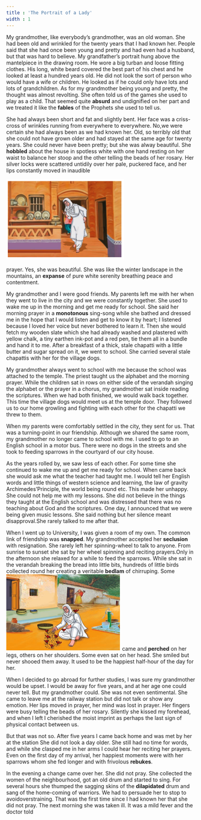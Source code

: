 ```yaml
---
title : 'The Portrait of a Lady'
width : 1
---
```


My grandmother, like everybody’s  grandmother, was an old woman. She  had been old and wrinkled for the twenty  years that I had known her. People said  that she had once been young and pretty  and had even had a husband, but that was hard to believe. My grandfather’s  portrait hung above the mantelpiece in  the drawing room. He wore a big turban  and loose fitting clothes. His long, white  beard covered the best part of his chest  and he looked at least a hundred years old.  He did not look the sort of person who  would have a wife or children. He looked  as if he could only have lots and lots of  grandchildren. As for my grandmother being young and pretty, the thought was  almost revolting. She often told us of the  games she used to play as a child. That  seemed quite **absurd** and undignified on  her part and we treated it like the **fables** of  the Prophets she used to tell us.


She had always been short and fat and slightly bent. Her face was a criss-cross of wrinkles running from everywhere to everywhere. No,we were certain she had always been as we had known her. Old, so terribly old that she could not have grown older and had stayed at the same age for twenty years. She could never have been pretty; but she was alway beautiful. She **hobbled** about the house in spotless white with one hand resting on her waist to balance her  stoop and the other telling the beads of her rosary. Her silver locks were scattered untidily over her pale, puckered face, and her lips constantly moved in inaudible 

![](1.PNG)


prayer. Yes, she was beautiful. She was like the winter landscape in the mountains, an **expanse** of pure white serenity breathing peace and contentment.



 My grandmother and I were good friends. My parents left me with her when they went to live in the city and we were constantly together. She used to wake me up in the morning and get me ready for school. She said her morning prayer in a **monotonous** sing-song while she bathed and dressed me in the hope that I would  listen and get to know it by heart; I listened  because I loved her voice but never  bothered to learn it. Then she would fetch  my wooden slate which she had already  washed and plastered with yellow chalk,  a tiny earthen ink-pot and a red pen, tie  them all in a bundle and hand it to me.  After a breakfast of a thick, stale chapatti  with a little butter and sugar spread on it,  we went to school. She carried several stale chapattis with her for the village dogs.
 
 
My grandmother always went to school with me because the school was attached to the temple. The priest taught  us the alphabet and the morning prayer. While the children sat in rows on either  side of the verandah singing the alphabet or the prayer in a chorus, my grandmother  sat inside reading the scriptures. When we  had both finished, we would walk back together. This time the village dogs would  meet us at the temple door. They followed  us to our home growling and fighting with  each other for the chapatti we threw to them.
  
  
 When my parents were comfortably  settled in the city, they sent for us. That  was a turning-point in our friendship. Although we shared the same room, my grandmother no longer came to school with me. I used to go to an English school  in a motor bus. There were no dogs in the  streets and she took to feeding sparrows  in the courtyard of our city house.



As the years rolled by, we saw less of each other. For some time she continued to wake me up and get me ready for school. When came back she would ask me what the teacher had taught me. I would tell her English words and little things of western science and learning, the law of gravity Archimedes’Principle, the world being  round etc. This made her unhappy. She could not help me with my lessons. She did not believe in the things they taught at the English school and was distressed that there was no teaching about God and the scriptures. One day, I announced that we were being given music lessons. She said nothing but her silence meant disapproval.She rarely talked to me after that.


When I went up to University, I was  given a room of my own. The common  link of friendship was **snapped**. My grandmother accepted her **seclusion** with resignation. She rarely left her spinning-wheel to talk to anyone. From sunrise to sunset she sat by her wheel spinning and reciting prayers.Only in the afternoon she relaxed for a while to feed the sparrows. While she sat in the verandah breaking the bread into little bits, hundreds of  little birds collected round her creating a veritable **bedlam** of chirruping. Some
![](2.png)
came and **perched** on her legs, others on 
her shoulders. Some even sat on her head.
She smiled but never shooed them away. 
It used to be the happiest half-hour of the 
day for her.


When I decided to go abroad for further studies, I was sure my grandmother would be upset. I would be away for five years, and at her age one could never tell. But my grandmother could. She was not even sentimental. She came to leave me at the railway station but did not talk or show any emotion. Her lips moved in prayer, her mind was lost in prayer. Her fingers were busy telling the beads of her rosary.  Silently she kissed my forehead, and when I left I cherished the moist imprint as perhaps the last sign of physical contact between us.


But that was not so. After five years I came back home and was met by her at the station She did not look a day older. She still had no time for words, and while she clasped me in her arms I could hear her reciting her prayers. Even on the first day of my arrival, her happiest moments were with her sparrows whom she fed longer and with frivolous **rebukes**.


In the evening a change came over her. She did not pray. She collected the women of the neighbourhood, got an old drum and started to sing. For several hours she thumped the sagging skins of the **dilapidated** drum and sang of the home-coming of warriors. We had to persuade her to stop to avoidoverstraining. That was the first time since I had known her that she did not pray.
The next morning she was taken ill. It was a mild fever and the doctor told


